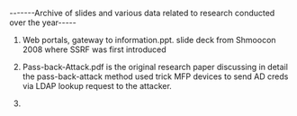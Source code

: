 -------Archive of slides and various data related to research conducted over the year-----

1) Web portals, gateway to information.ppt. slide deck from Shmoocon 2008 where SSRF was first introduced 

2) Pass-back-Attack.pdf is the original research paper discussing in detail the pass-back-attack method used trick MFP devices to send AD creds via LDAP lookup request to the attacker.

3) 
